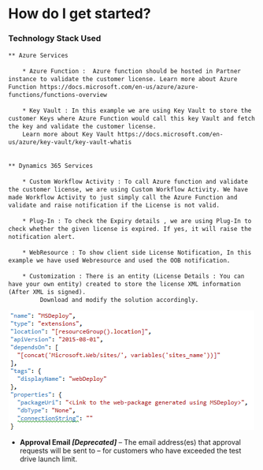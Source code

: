 # How do I get started? #

### Technology Stack Used

	** Azure Services

		* Azure Function :  Azure function should be hosted in Partner instance to validate the customer license. Learn more about Azure Function https://docs.microsoft.com/en-us/azure/azure-functions/functions-overview
		
		* Key Vault : In this example we are using Key Vault to store the customer Keys where Azure Function would call this key Vault and fetch the key and validate the customer license.
		Learn more about Key Vault https://docs.microsoft.com/en-us/azure/key-vault/key-vault-whatis

	
	** Dynamics 365 Services
	
		* Custom Workflow Activity : To call Azure function and validate the customer license, we are using Custom Workflow Activity. We have made Workflow Activity to just simply call the Azure Function and validate and raise notification if the License is not valid. 
		
		* Plug-In : To check the Expiry details , we are using Plug-In to check whether the given license is expired. If yes, it will raise the notification alert.
		
		* WebResource : To show client side License Notification, In this example we have used Webresource and used the OOB notification.
		
		* Customization : There is an entity (License Details : You can have your own entity) created to store the license XML information (After XML is signed).
			 Download and modify the solution accordingly.	


![](https://github.com/Azure/AzureTestDrive/blob/master/AzureTestDriveImages/HowDoesItWork5.5.png)


*	<b>Approval Email _**[Deprecated]**_</b> – The email address(es) that approval requests will be sent to – for customers who have exceeded the test drive launch limit.
